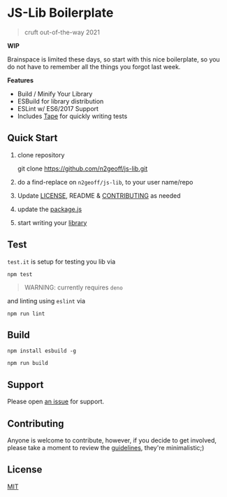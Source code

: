 # JS-Lib Boilerplate

> cruft out-of-the-way 2021

**WIP**

Brainspace is limited these days, so start with this nice boilerplate, so you do not have to remember all the things you forgot last week.

**Features**
- Build / Minify Your Library
- ESBuild for library distribution
- ESLint w/ ES6/2017 Support
- Includes [Tape]() for quickly writing tests

## Quick Start

1. clone repository

    git clone https://github.com/n2geoff/js-lib.git

2. do a find-replace on `n2geoff/js-lib`, to your user name/repo
3. Update [LICENSE](LICENSE), README & [CONTRIBUTING](CONTRIBUTING.md) as needed
3. update the [package.js](package.json)
4. start writing your [library](src/index.js)

## Test

`test.it` is setup for testing you lib via

    npm test

> WARNING: currently requires `deno`

and linting using `eslint` via

    npm run lint

## Build

    npm install esbuild -g

    npm run build

## Support

Please open [an issue](https://github.com/n2geoff/js-lib/issues/new) for support.

## Contributing

Anyone is welcome to contribute, however, if you decide to get involved, please take a moment to review the [guidelines](CONTRIBUTING.md), they're minimalistic;)

## License

[MIT](LICENSE)
